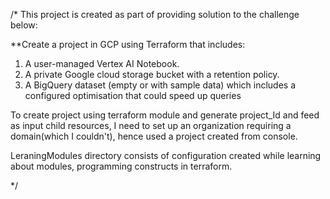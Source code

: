 /*
This project is created as part of providing solution to the challenge below:

**Create a project in GCP using Terraform that includes:
1) A user-managed Vertex AI Notebook.
2) A private Google cloud storage bucket with a retention policy.
3) A BigQuery dataset (empty or with sample data) which includes a configured optimisation that could speed up queries

To create project using terraform module and generate project_Id and feed as input child resources, I need to set up an organization requiring a domain(which I couldn't), hence used a project created from console.

LeraningModules directory consists of configuration created while learning about modules, programming constructs in terraform.

*/

